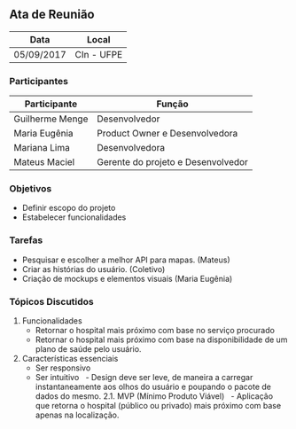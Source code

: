 ﻿## Ata de Reunião

| Data  | Local |
| -  | -  |
| 05/09/2017 | CIn - UFPE |

### Participantes

| Participante  | Função |
| -  | - |
| Guilherme Menge | Desenvolvedor |
| Maria Eugênia | Product Owner e Desenvolvedora|
| Mariana Lima | Desenvolvedora |
| Mateus Maciel | Gerente do projeto e Desenvolvedor|

### Objetivos

- Definir escopo do projeto
- Estabelecer funcionalidades

### Tarefas

- Pesquisar e escolher a melhor API para mapas. (Mateus)
- Criar as histórias do usuário. (Coletivo)
- Criação de mockups e elementos visuais (Maria Eugênia)

### Tópicos Discutidos

1. Funcionalidades
   - Retornar o hospital mais próximo com base no serviço procurado
   - Retornar o hospital mais próximo com base na disponibilidade de um plano de saúde pelo usuário.
2. Características essenciais
   - Ser responsivo
   - Ser intuitivo
   - Design deve ser leve, de maneira a carregar instantaneamente aos olhos do usuário e poupando o pacote de dados do mesmo.
2.1. MVP (Mínimo Produto Viável)
   - Aplicação que retorna o hospital (público ou privado) mais próximo com base apenas na localização.

